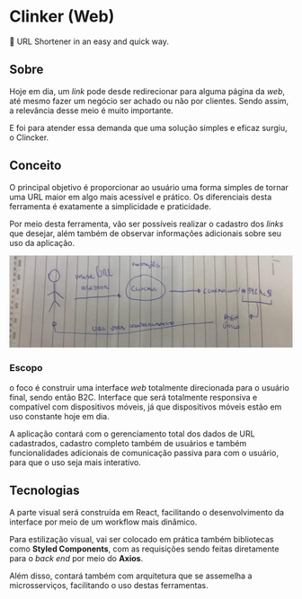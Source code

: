 # Clinker (Web)
🔗 URL Shortener in an easy and quick way.

## Sobre

Hoje em dia, um _link_ pode desde redirecionar para alguma página da _web_, até mesmo fazer um negócio ser achado ou não por clientes. Sendo assim, a relevância desse meio é muito importante.

E foi para atender essa demanda que uma solução simples e eficaz surgiu, o Clincker.

## Conceito

O principal objetivo é proporcionar ao usuário uma forma simples de tornar uma URL maior em algo mais acessível e prático. Os diferenciais desta ferramenta é exatamente a simplicidade e praticidade.

Por meio desta ferramenta, vão ser possíveis realizar o cadastro dos _links_ que desejar, além também de observar informações adicionais sobre seu uso da aplicação.

![Arquitetura de Uso](.github/clincker-web.jpg)

### Escopo

o foco é construir uma interface _web_ totalmente direcionada para o usuário final, sendo então B2C. Interface que será totalmente responsiva e compatível com dispositivos móveis, já que dispositivos móveis estão em uso constante hoje em dia.

A aplicação contará com o gerenciamento total dos dados de URL cadastrados, cadastro completo também de usuários e também funcionalidades adicionais de comunicação passiva para com o usuário, para que o uso seja mais interativo.

## Tecnologias

A parte visual será construída em React, facilitando o desenvolvimento da interface por meio de um workflow mais dinâmico.

Para estilização visual, vai ser colocado em prática também bibliotecas como **Styled Components**, com as requisições sendo feitas diretamente para o _back end_ por meio do **Axios**.

Além disso, contará também com arquitetura que se assemelha a microsserviços, facilitando o uso destas ferramentas.